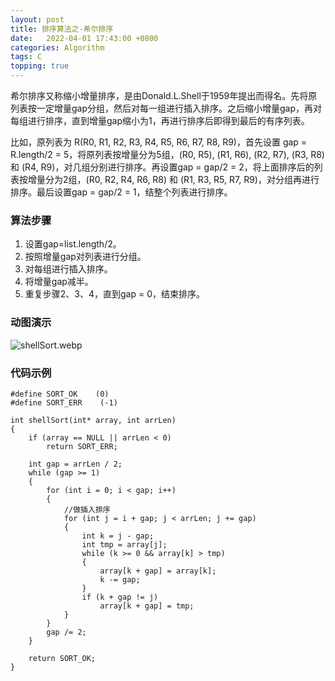 ```yaml
---
layout: post
title: 排序算法之-希尔排序 
date:   2022-04-01 17:43:00 +0800
categories: Algorithm
tags: C
topping: true
---
```


希尔排序又称缩小增量排序，是由Donald.L.Shell于1959年提出而得名。先将原列表按一定增量gap分组，然后对每一组进行插入排序。之后缩小增量gap，再对每组进行排序，直到增量gap缩小为1，再进行排序后即得到最后的有序列表。  

比如，原列表为 R(R0, R1, R2, R3, R4, R5, R6, R7, R8, R9)，首先设置 gap = R.length/2 = 5，将原列表按增量分为5组，(R0, R5), (R1, R6), (R2, R7), (R3, R8) 和 (R4, R9)，对几组分别进行排序。再设置gap = gap/2 = 2，将上面排序后的列表按增量分为2组，(R0, R2, R4, R6, R8) 和 (R1, R3, R5, R7, R9)，对分组再进行排序。最后设置gap = gap/2 = 1，结整个列表进行排序。  

### 算法步骤

1. 设置gap=list.length/2。  
2. 按照增量gap对列表进行分组。  
3. 对每组进行插入排序。  
4. 将增量gap减半。  
5. 重复步骤2、3、4，直到gap = 0，结束排序。  

### 动图演示

![shellSort.webp]({{site.baseurl}}/styles/images/algorithm/shellSort.webp)  

### 代码示例

```
#define SORT_OK    (0)
#define SORT_ERR    (-1)

int shellSort(int* array, int arrLen)
{
    if (array == NULL || arrLen < 0)
        return SORT_ERR;

    int gap = arrLen / 2;
    while (gap >= 1)
    {
        for (int i = 0; i < gap; i++)
        {
            //做插入排序
            for (int j = i + gap; j < arrLen; j += gap)
            {
                int k = j - gap;
                int tmp = array[j];
                while (k >= 0 && array[k] > tmp)
                {
                    array[k + gap] = array[k];
                    k -= gap;
                }
                if (k + gap != j)
                    array[k + gap] = tmp;
            }
        }
        gap /= 2;
    }

    return SORT_OK;
}
```
